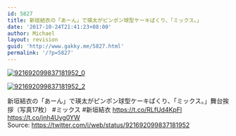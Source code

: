 ```yaml
---
id: 5827
title: 新垣結衣の「あーん」で瑛太がピンポン球型ケーキぱくり、「ミックス。」
date: '2017-10-24T21:41:23+08:00'
author: Michael
layout: revision
guid: 'http://www.gakky.me/5827.html'
permalink: '/?p=5827'
---
```


[![921692099837181952_0](http://www.yui-aragaki.org/wp-content/uploads/2017/10/921692099837181952_0.jpg)](http://www.yui-aragaki.org/wp-content/uploads/2017/10/921692099837181952_0.jpg)

[![921692099837181952_2](http://www.yui-aragaki.org/wp-content/uploads/2017/10/921692099837181952_2.jpg)](http://www.yui-aragaki.org/wp-content/uploads/2017/10/921692099837181952_2.jpg)

新垣結衣の「あーん」で瑛太がピンポン球型ケーキぱくり、「ミックス。」舞台挨拶（写真17枚） #ミックス #新垣結衣 https://t.co/RLfUd4KpFl https://t.co/jnh4Uvg0YW  
Source: <https://twitter.com/i/web/status/921692099837181952>